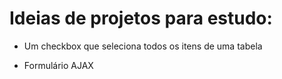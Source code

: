 # Ideias de projetos para estudo:

- Um checkbox que seleciona todos os itens de uma tabela

- Formulário AJAX